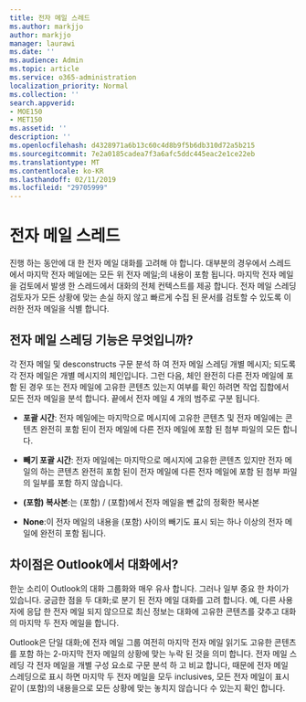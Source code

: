 ```yaml
---
title: 전자 메일 스레드
ms.author: markjjo
author: markjjo
manager: laurawi
ms.date: ''
ms.audience: Admin
ms.topic: article
ms.service: o365-administration
localization_priority: Normal
ms.collection: ''
search.appverid:
- MOE150
- MET150
ms.assetid: ''
description: ''
ms.openlocfilehash: d4328971a6b13c60c4d8b9f5b6db310d72a5b215
ms.sourcegitcommit: 7e2a0185cadea7f3a6afc5ddc445eac2e1ce22eb
ms.translationtype: MT
ms.contentlocale: ko-KR
ms.lasthandoff: 02/11/2019
ms.locfileid: "29705999"
---
```

# <a name="email-threading"></a>전자 메일 스레드

진행 하는 동안에 대 한 전자 메일 대화를 고려해 야 합니다. 대부분의 경우에서 스레드에서 마지막 전자 메일에는 모든 위 전자 메일;의 내용이 포함 됩니다. 마지막 전자 메일을 검토에서 발생 한 스레드에서 대화의 전체 컨텍스트를 제공 합니다. 전자 메일 스레딩 검토자가 모든 상황에 맞는 손실 하지 않고 빠르게 수집 된 문서를 검토할 수 있도록 이러한 전자 메일을 식별 합니다.

## <a name="what-does-email-threading-do"></a>전자 메일 스레딩 기능은 무엇입니까?

각 전자 메일 및 desconstructs 구문 분석 하 여 전자 메일 스레딩 개별 메시지; 되도록 각 전자 메일은 개별 메시지의 체인입니다. 그런 다음, 체인 완전히 다른 전자 메일에 포함 된 경우 또는 전자 메일에 고유한 콘텐츠 있는지 여부를 확인 하려면 작업 집합에서 모든 전자 메일을 분석 합니다. 끝에서 전자 메일 4 개의 범주로 구분 됩니다.

- **포괄 시간**: 전자 메일에는 마지막으로 메시지에 고유한 콘텐츠 및 전자 메일에는 콘텐츠 완전히 포함 된이 전자 메일에 다른 전자 메일에 포함 된 첨부 파일의 모든 합니다.


- **빼기 포괄 시간**: 전자 메일에는 마지막으로 메시지에 고유한 콘텐츠 있지만 전자 메일의 하는 콘텐츠 완전히 포함 된이 전자 메일에 다른 전자 메일에 포함 된 첨부 파일의 일부를 포함 하지 않습니다.

- **(포함) 복사본**:는 (포함) / (포함)에서 전자 메일을 뺀 값의 정확한 복사본

- **None**:이 전자 메일의 내용을 (포함) 사이의 빼기도 표시 되는 하나 이상의 전자 메일에 완전히 포함 됩니다.

## <a name="how-is-it-different-from-conversations-in-outlook"></a>차이점은 Outlook에서 대화에서?
한눈 소리이 Outlook의 대화 그룹화와 매우 유사 합니다. 그러나 일부 중요 한 차이가 있습니다. 궁금한 점을 두 대화;로 분기 된 전자 메일 대화를 고려 합니다. 예, 다른 사용자에 응답 한 전자 메일 되지 않으므로 최신 정보는 대화에 고유한 콘텐츠를 갖추고 대화의 마지막 두 전자 메일을 합니다.

Outlook은 단일 대화;에 전자 메일 그룹 여전히 마지막 전자 메일 읽기도 고유한 콘텐츠를 포함 하는 2-마지막 전자 메일의 상황에 맞는 누락 된 것을 의미 합니다. 전자 메일 스레딩 각 전자 메일을 개별 구성 요소로 구문 분석 하 고 비교 합니다, 때문에 전자 메일 스레딩으로 표시 하면 마지막 두 전자 메일을 모두 inclusives, 모든 전자 메일이 표시 같이 (포함)의 내용을으로 모든 상황에 맞는 놓치지 않습니다 수 있는지 확인 합니다.